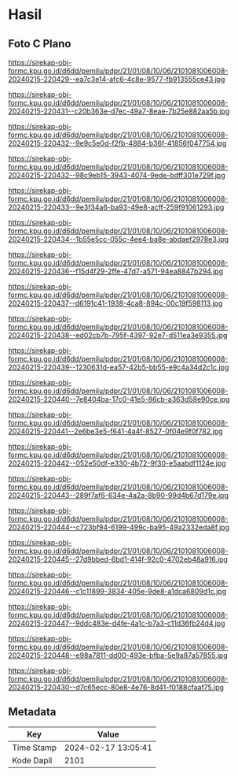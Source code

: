 # Hasil

## Foto C Plano

https://sirekap-obj-formc.kpu.go.id/d6dd/pemilu/pdpr/21/01/08/10/06/2101081006008-20240215-220429--ea7c3e14-afc6-4c8e-9577-fb913555ce43.jpg

https://sirekap-obj-formc.kpu.go.id/d6dd/pemilu/pdpr/21/01/08/10/06/2101081006008-20240215-220431--c20b363e-d7ec-49a7-8eae-7b25e882aa5b.jpg

https://sirekap-obj-formc.kpu.go.id/d6dd/pemilu/pdpr/21/01/08/10/06/2101081006008-20240215-220432--9e9c5e0d-f2fb-4884-b36f-41856f047754.jpg

https://sirekap-obj-formc.kpu.go.id/d6dd/pemilu/pdpr/21/01/08/10/06/2101081006008-20240215-220432--98c9eb15-3943-4074-9ede-bdff301e729f.jpg

https://sirekap-obj-formc.kpu.go.id/d6dd/pemilu/pdpr/21/01/08/10/06/2101081006008-20240215-220433--9e3f34a6-ba93-49e8-acff-259f91061293.jpg

https://sirekap-obj-formc.kpu.go.id/d6dd/pemilu/pdpr/21/01/08/10/06/2101081006008-20240215-220434--1b55e5cc-055c-4ee4-ba8e-abdaef2978e3.jpg

https://sirekap-obj-formc.kpu.go.id/d6dd/pemilu/pdpr/21/01/08/10/06/2101081006008-20240215-220436--f15d4f29-2ffe-47d7-a571-94ea8847b294.jpg

https://sirekap-obj-formc.kpu.go.id/d6dd/pemilu/pdpr/21/01/08/10/06/2101081006008-20240215-220437--d6191c41-1938-4ca8-894c-00c19f598113.jpg

https://sirekap-obj-formc.kpu.go.id/d6dd/pemilu/pdpr/21/01/08/10/06/2101081006008-20240215-220438--ed02cb7b-795f-4397-92e7-d511ea3e9355.jpg

https://sirekap-obj-formc.kpu.go.id/d6dd/pemilu/pdpr/21/01/08/10/06/2101081006008-20240215-220439--1230631d-ea57-42b5-bb55-e9c4a34d2c1c.jpg

https://sirekap-obj-formc.kpu.go.id/d6dd/pemilu/pdpr/21/01/08/10/06/2101081006008-20240215-220440--7e8404ba-17c0-41e5-86cb-a363d58e90ce.jpg

https://sirekap-obj-formc.kpu.go.id/d6dd/pemilu/pdpr/21/01/08/10/06/2101081006008-20240215-220441--2e6be3e5-f641-4a4f-8527-0f04e9f0f782.jpg

https://sirekap-obj-formc.kpu.go.id/d6dd/pemilu/pdpr/21/01/08/10/06/2101081006008-20240215-220442--052e50df-e330-4b72-9f30-e5aabdf1124e.jpg

https://sirekap-obj-formc.kpu.go.id/d6dd/pemilu/pdpr/21/01/08/10/06/2101081006008-20240215-220443--289f7af6-634e-4a2a-8b90-99d4b67d179e.jpg

https://sirekap-obj-formc.kpu.go.id/d6dd/pemilu/pdpr/21/01/08/10/06/2101081006008-20240215-220444--c723bf94-6199-499c-ba95-49a2332eda8f.jpg

https://sirekap-obj-formc.kpu.go.id/d6dd/pemilu/pdpr/21/01/08/10/06/2101081006008-20240215-220445--27d9bbed-6bd1-414f-92c0-4702eb48a916.jpg

https://sirekap-obj-formc.kpu.go.id/d6dd/pemilu/pdpr/21/01/08/10/06/2101081006008-20240215-220446--c1c11899-3834-405e-9de8-a1dca6809d1c.jpg

https://sirekap-obj-formc.kpu.go.id/d6dd/pemilu/pdpr/21/01/08/10/06/2101081006008-20240215-220447--9ddc483e-d4fe-4a1c-b7a3-c11d36fb24d4.jpg

https://sirekap-obj-formc.kpu.go.id/d6dd/pemilu/pdpr/21/01/08/10/06/2101081006008-20240215-220448--e98a7811-dd00-493e-bfba-5e9a87a57855.jpg

https://sirekap-obj-formc.kpu.go.id/d6dd/pemilu/pdpr/21/01/08/10/06/2101081006008-20240215-220430--d7c65ecc-80e8-4e76-8d41-f0188cfaaf75.jpg


## Metadata

| Key        | Value               |
| ---------- | ------------------- |
| Time Stamp | 2024-02-17 13:05:41 |
| Kode Dapil | 2101                |



